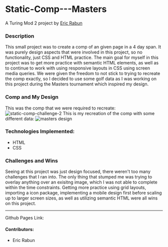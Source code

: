 # Static-Comp---Masters

A Turing Mod 2 project by [Eric Rabun](https://github.com/errabun)


### Description
This small project was to create a comp of an given page in a 4 day span.  It was purely design aspects that were involved in this project, so no functionality, just CSS and HTML practice.  The main goal for myself in this project was to get more practice with semantic HTML elements, as well as to continue to work with using responsive layouts in CSS using screen media queries.  We were given the freedom to not stick to trying to recreate the comp exactly, so I decided to use some golf data as I was working on this project during the Masters tournament which inspired my design. 
### Comp and My Design
This was the comp that we were required to recreate:
![static-comp-challenge-2](https://user-images.githubusercontent.com/73191225/114324648-833f8380-9ae8-11eb-973e-6355fe9c0f06.jpg)
This is my recreation of the comp with some different data:
![masters design](<img width="994" alt="Screen Shot 2021-04-11 at 4 56 36 PM" src="https://user-images.githubusercontent.com/73191225/114324628-673be200-9ae8-11eb-9818-1c6b8de64929.png">
)
### Technologies Implemented:
- HTML
- CSS
### Challenges and Wins
Seeing at this project was just design focused, there weren't too many challenges that I ran into. The only thing that stumped me was trying to overlay anything over an exisitng image, which I was not able to complete within the time constraints.  Getting more practice using grid layouts, importing a icon package, implementing a mobile design first before scaling up to larger screen sizes, as well as utilizing semantic HTML were all wins on this project.  
******************************************************************
Github Pages Link:
#### Contributors:
- Eric Rabun
